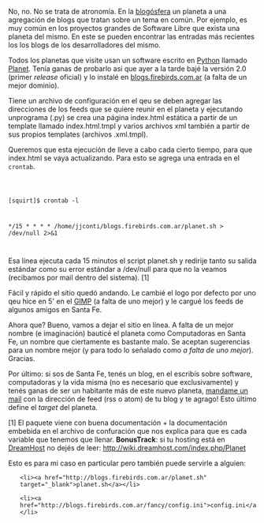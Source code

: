 <html><body><p>No, no. No se trata de atronomía. En la <a href="http://es.wikipedia.org/wiki/Blogosfera">blogósfera</a> un planeta a una agregación de blogs que tratan sobre un tema en común. Por ejemplo, es muy común en los proyectos grandes de Software Libre que exista una planeta del mismo. En este se pueden encontrar las entradas más recientes los los blogs de los desarrolladores del mismo.



Todos los planetas que visite usan un software escrito en <a href="http://www.python.org">Python</a> llamado <a href="http://www.planetplanet.org">Planet</a>. Tenía ganas de probarlo así que ayer a la tarde bajé la versión 2.0 (primer <em>release</em> oficial) y lo instalé en <a href="http://blogs.firebirds.com.ar">blogs.firebirds.com.ar</a> (a falta de un mejor dominio).



<!--more-->Tiene un archivo de configuración en el qeu se deben agregar las direcciones de los feeds que se quiere reunir en el planeta y ejecutando unprograma (.py) se crea una página index.html estática a partir de un  template llamado index.html.tmpl y varios archivos xml también a partir de sus propios templates (archivos .xml.tmpl).



Queremos que esta ejecución de lleve a cabo cada cierto tiempo, para que index.html se vaya actualizando. Para esto se agrega una entrada en el <code>crontab</code>.

<code>

[squirt]$ crontab -l

*/15    *       *       *       *       /home/jjconti/blogs.firebirds.com.ar/planet.sh &gt; /dev/null 2&gt;&amp;1

</code>



Esa línea ejecuta cada 15 minutos el script planet.sh y redirije tanto su salida estándar como su error estándar a /dev/null para que no la veamos (recibamos por mail dentro del sistema). [1]



Fácil y rápido el sitio quedó andando. Le cambié el logo por defecto por uno qeu hice en 5' en el <a href="http://www.gimp.org" target="_blank">GIMP</a> (a falta de uno mejor) y le cargué los feeds de algunos amigos en Santa Fe.



Ahora que? Bueno, vamos a dejar el sitio en línea. A falta de un mejor nombre (e imaginación) bauticé el planeta como Computadoras en Santa Fe, un nombre que ciertamente es bastante malo. Se aceptan sugerencias para un nombre mejor (y para todo lo señalado como <em>a falta de uno mejor</em>). Gracias.

Por último: si sos de Santa Fe, tenés un blog, en el escribís sobre software, computadoras y la vida misma (no es necesario que exclusivamente) y tenés ganas de ser un habitante más de este nuevo planeta, <a href="mailto:jjconti@gnu.org">mandame un mail</a> con la dirección de feed (rss o atom) de tu blog y te agrago! Esto último define el <em>target</em> del planeta.



[1] El paquete viene con buena documentación + la documentación embebida en el archivo de confuración que nos explica para que es cada variable que tenemos que llenar. <strong>BonusTrack</strong>: si tu hosting está en <a href="http://www.DreamHost.com">DreamHost</a> no dejés de leer: <a href="http://wiki.dreamhost.com/index.php/Planet">http://wiki.dreamhost.com/index.php/Planet</a>



Esto es para mi caso en particular pero también puede servirle a alguien:

</p><ul>

	<li><a href="http://blogs.firebirds.com.ar/planet.sh" target="_blank">planet.sh</a></li>

	<li><a href="http://blogs.firebirds.com.ar/fancy/config.ini">config.ini</a></li>

</ul></body></html>